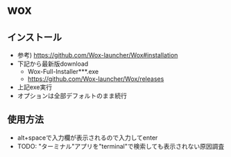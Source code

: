 # wox

## インストール

* 参考) https://github.com/Wox-launcher/Wox#installation
* 下記から最新版download
  * Wox-Full-Installer***.exe
  * https://github.com/Wox-launcher/Wox/releases
* 上記exe実行
* オプションは全部デフォルトのまま続行

## 使用方法

* alt+spaceで入力欄が表示されるので入力してenter
* TODO: "ターミナル"アプリを"terminal"で検索しても表示されない原因調査
